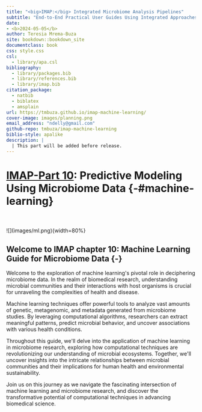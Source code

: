```yaml
--- 
title: "<big>IMAP:</big> Integrated Microbiome Analysis Pipelines"
subtitle: "End-to-End Practical User Guides Using Integrated Approaches"
date:
- <b>2024-05-05</b>
author: Teresia Mrema-Buza
site: bookdown::bookdown_site
documentclass: book
css: style.css
csl: 
  - library/apa.csl
bibliography:
  - library/packages.bib
  - library/references.bib
  - library/imap.bib
citation_package:
  - natbib
  - biblatex
  - amsplain
url: https://tmbuza.github.io/imap-machine-learning/
cover-image: images/planning.png
email_address: "ndelly@gmail.com"
github-repo: tmbuza/imap-machine-learning
biblio-style: apalike
description: |
  | This part will be added before release.
---
```





<!-- # Google fonts -->
<link rel="preconnect" href="https://fonts.googleapis.com">
<link rel="preconnect" href="https://fonts.gstatic.com" crossorigin>
<link href="https://fonts.googleapis.com/css2?family=Anton" rel="stylesheet">
<link href="https://fonts.googleapis.com/css2?family=Roboto:wght@100;300;400;500;700,900&display=swap" rel="stylesheet">
<link href="https://fonts.googleapis.com/css2?family=Oswald:wght@300;400;700&display=swap" rel="stylesheet">
<link href="https://fonts.googleapis.com/css2?family=Merriweather:wght@300;400;700&display=swap" rel="stylesheet">
<link href="https://fonts.googleapis.com/css2?family=Montserrat:wght@100;200;300;400;700&display=swap" rel="stylesheet">

<!-- # CSS -->
<link rel="stylesheet" href="https://cdnjs.cloudflare.com/ajax/libs/font-awesome/5.15.3/css/all.min.css">
<link rel="stylesheet" href="https://cdnjs.cloudflare.com/ajax/libs/animate.css/4.1.1/animate.min.css">


# <u>IMAP-Part 10</u>: Predictive Modeling Using Microbiome Data {-#machine-learning}

<br>
<br>
![](images/ml.png){width=80%}


## Welcome to IMAP chapter 10: Machine Learning Guide for Microbiome Data {-}

Welcome to the exploration of machine learning's pivotal role in deciphering microbiome data. In the realm of biomedical research, understanding microbial communities and their interactions with host organisms is crucial for unraveling the complexities of health and disease.

Machine learning techniques offer powerful tools to analyze vast amounts of genetic, metagenomic, and metadata generated from microbiome studies. By leveraging computational algorithms, researchers can extract meaningful patterns, predict microbial behavior, and uncover associations with various health conditions.

Throughout this guide, we'll delve into the application of machine learning in microbiome research, exploring how computational techniques are revolutionizing our understanding of microbial ecosystems. Together, we'll uncover insights into the intricate relationships between microbial communities and their implications for human health and environmental sustainability.

Join us on this journey as we navigate the fascinating intersection of machine learning and microbiome research, and discover the transformative potential of computational techniques in advancing biomedical science.
